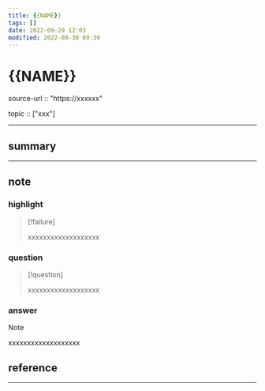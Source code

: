 ```yaml
---
title: {{NAME}}
tags: []
date: 2022-09-29 12:03
modified: 2022-09-30 09:39
---
```


# {{NAME}}

source-url :: "https://xxxxxx"

topic :: ["xxx"]

---

## summary

---

## note

### highlight

> [!failure]
> 
> xxxxxxxxxxxxxxxxxxx

### question

> [!question]
> 
> xxxxxxxxxxxxxxxxxxx

### answer

> [!note]
> 
> xxxxxxxxxxxxxxxxxxx

## reference

---
